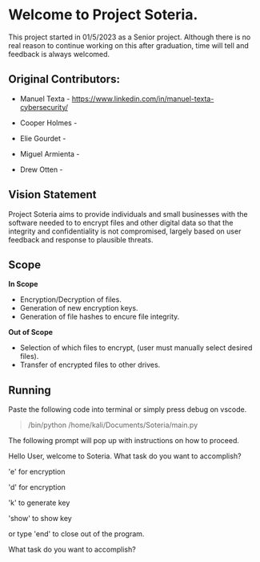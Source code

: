 # Welcome to Project Soteria.
This project started in 01/5/2023 as a Senior project. Although there is no real reason to continue working on this after graduation, time will tell and feedback is always welcomed.

## Original Contributors:

* Manuel Texta - https://www.linkedin.com/in/manuel-texta-cybersecurity/

* Cooper Holmes - <LinkedIn or Contact info>

* Elie Gourdet - <LinkedIn or Contact info>

* Miguel Armienta - <LinkedIn or Contact info>

* Drew Otten - <LinkedIn or Contact info>

## Vision Statement
Project Soteria aims to provide individuals and small businesses with the software needed to to encrypt files and other digital data so that the integrity and confidentiality is not compromised, largely based on user feedback and response to plausible threats.

## Scope
**In Scope**
* Encryption/Decryption of files.
* Generation of new encryption keys.
* Generation of file hashes to encure file integrity.

**Out of Scope**
* Selection of which files to encrypt, (user must manually select desired files).
* Transfer of encrypted files to other drives.

## Running
  
Paste the following code into terminal or simply press debug on vscode.
  > /bin/python /home/kali/Documents/Soteria/main.py
  
The following prompt will pop up with instructions on how to proceed.

  Hello User, welcome to Soteria. What task do you want to accomplish?
  
   'e' for encryption
   
   'd' for encryption
   
   'k' to generate key
   
   'show' to show key
   
   or type 'end' to close out of the program.
   
  What task do you want to accomplish? 
